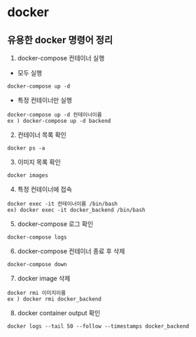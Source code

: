 # docker
## 유용한 docker 명령어 정리

1. docker-compose 컨테이너 실행
- 모두 실행
```
docker-compose up -d
```

- 특정 컨테이너만 실행

```
docker-compose up -d 컨테이너이름
ex ) docker-compose up -d backend
```

2. 컨테이너 목록 확인
```
docker ps -a
```

3. 이미지 목록 확인
```
docker images
```

4. 특정 컨테이너에 접속
```
docker exec -it 컨테이너이름 /bin/bash
ex) docker exec -it docker_backend /bin/bash
```

5. docker-compose 로그 확인
```
docker-compose logs
```

6. docker-compose 컨테이너 종료 후 삭제
```
docker-compose down
```

7. docker image 삭제
```
docker rmi 이미지이름
ex ) docker rmi docker_backend
```

8. docker container output 확인
```
docker logs --tail 50 --follow --timestamps docker_backend
```
